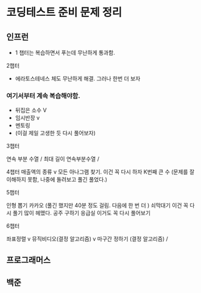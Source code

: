 # 코딩테스트 준비 문제 정리

## 인프런

* 1 챕터는 복습하면서 푸는데 무난하게 통과함.



2챕터

* 에라토스테네스 체도 무난하게 해결. 그러나 한번 더 보자

### 여기서부터 계속 복습해야함.

* 뒤집은 소수 V
* 임시반장 v
* 멘토링
* (이걸 제일 고생한 듯 다시 풀어보자)

3챕터

연속 부분 수열 /
최대 길이 연속부분수열 /

4챕터
매출액의 종류 v
모든 아나그램 찾기. 이건 꼭 다시 하자
K번째 큰 수 (문제를 잘 이해하지 못함, 나중에 돌려보고 풀긴 풀었다.)

5챕터

인형 뽑기 카카오 (풀긴 했지만 40분 정도 걸림. 다음에 한 번 더 )
쇠막대기 이건 꼭 다시 풀기 많이 헤맸다.
공주 구하기
응급실 이거도 꼭 다시 풀어보기

6챕터

좌표정렬 v
뮤직비디오(결정 알고리즘) v
마구간 정하기 (결정 알고리즘) /

## 프로그래머스



## 백준




